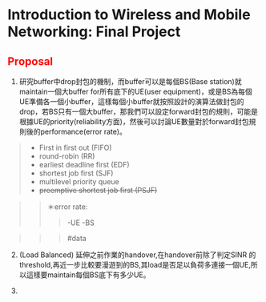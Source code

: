 Introduction to Wireless and Mobile Networking: Final Project
===

## <font color=red>Proposal</font>

1. 研究buffer中drop封包的機制，而buffer可以是每個BS(Base station)就maintain一個大buffer for所有底下的UE(user equipment)，或是BS為每個UE準備各一個小buffer，這樣每個小buffer就按照設計的演算法做封包的drop，若BS只有一個大buffer，那我們可以設定forward封包的規則，可能是根據UE的priority(reliability方面)，然後可以討論UE數量對於forward封包規則後的performance(error rate)。


>* First in first out (FIFO)
>* round-robin (RR)
>* earliest deadline first (EDF)
>* shortest job first (SJF)
>* multilevel priority queue
>* ~~preemptive shortest job first (PSJF)~~


>>＊error rate:
>>>-UE
>>>-BS
>>>

>>>#data 

2. (Load Balanced) 
   延伸之前作業的handover,在handover前除了判定SINR 的threshold,再近一步比較要漫遊到的BS,其load是否足以負荷多連接一個UE,所以這樣要maintain每個BS底下有多少UE。
   
3. 